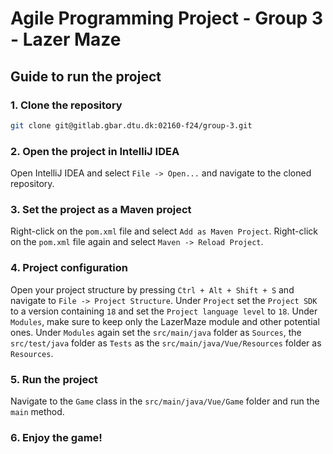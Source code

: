 # Agile Programming Project - Group 3 - Lazer Maze

## Guide to run the project

### 1. Clone the repository

```bash 
git clone git@gitlab.gbar.dtu.dk:02160-f24/group-3.git
```

### 2. Open the project in IntelliJ IDEA

Open IntelliJ IDEA and select `File -> Open...` and navigate to the cloned repository.

### 3. Set the project as a Maven project

Right-click on the `pom.xml` file and select `Add as Maven Project`.
Right-click on the `pom.xml` file again and select `Maven -> Reload Project`.

### 4. Project configuration

Open your project structure by pressing `Ctrl + Alt + Shift + S` and navigate to `File -> Project Structure`.
Under `Project` set the `Project SDK` to a version containing `18` and set the `Project language level` to `18`.
Under `Modules`, make sure to keep only the LazerMaze module and other potential ones.
Under `Modules` again set the `src/main/java` folder as `Sources`, the `src/test/java` folder as `Tests` as the `src/main/java/Vue/Resources` folder as `Resources`.

### 5. Run the project

Navigate to the `Game` class in the `src/main/java/Vue/Game` folder and run the `main` method.

### 6. Enjoy the game!